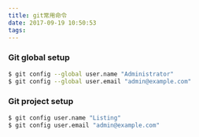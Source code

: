 ```yaml
---
title: git常用命令
date: 2017-09-19 10:50:53
tags:
---
```


### Git global setup

``` bash
$ git config --global user.name "Administrator"
$ git config --global user.email "admin@example.com"
```

### Git project setup

``` bash
$ git config user.name "Listing"
$ git config user.email "admin@example.com"
```
